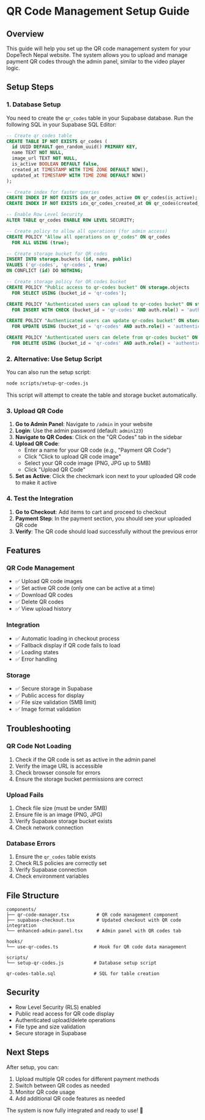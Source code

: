 # QR Code Management Setup Guide

## Overview
This guide will help you set up the QR code management system for your DopeTech Nepal website. The system allows you to upload and manage payment QR codes through the admin panel, similar to the video player logic.

## Setup Steps

### 1. Database Setup

You need to create the `qr_codes` table in your Supabase database. Run the following SQL in your Supabase SQL Editor:

```sql
-- Create qr_codes table
CREATE TABLE IF NOT EXISTS qr_codes (
  id UUID DEFAULT gen_random_uuid() PRIMARY KEY,
  name TEXT NOT NULL,
  image_url TEXT NOT NULL,
  is_active BOOLEAN DEFAULT false,
  created_at TIMESTAMP WITH TIME ZONE DEFAULT NOW(),
  updated_at TIMESTAMP WITH TIME ZONE DEFAULT NOW()
);

-- Create index for faster queries
CREATE INDEX IF NOT EXISTS idx_qr_codes_active ON qr_codes(is_active);
CREATE INDEX IF NOT EXISTS idx_qr_codes_created_at ON qr_codes(created_at DESC);

-- Enable Row Level Security
ALTER TABLE qr_codes ENABLE ROW LEVEL SECURITY;

-- Create policy to allow all operations (for admin access)
CREATE POLICY "Allow all operations on qr_codes" ON qr_codes
  FOR ALL USING (true);

-- Create storage bucket for QR codes
INSERT INTO storage.buckets (id, name, public) 
VALUES ('qr-codes', 'qr-codes', true)
ON CONFLICT (id) DO NOTHING;

-- Create storage policy for QR codes bucket
CREATE POLICY "Public access to qr-codes bucket" ON storage.objects
  FOR SELECT USING (bucket_id = 'qr-codes');

CREATE POLICY "Authenticated users can upload to qr-codes bucket" ON storage.objects
  FOR INSERT WITH CHECK (bucket_id = 'qr-codes' AND auth.role() = 'authenticated');

CREATE POLICY "Authenticated users can update qr-codes bucket" ON storage.objects
  FOR UPDATE USING (bucket_id = 'qr-codes' AND auth.role() = 'authenticated');

CREATE POLICY "Authenticated users can delete from qr-codes bucket" ON storage.objects
  FOR DELETE USING (bucket_id = 'qr-codes' AND auth.role() = 'authenticated');
```

### 2. Alternative: Use Setup Script

You can also run the setup script:

```bash
node scripts/setup-qr-codes.js
```

This script will attempt to create the table and storage bucket automatically.

### 3. Upload QR Code

1. **Go to Admin Panel**: Navigate to `/admin` in your website
2. **Login**: Use the admin password (default: `admin123`)
3. **Navigate to QR Codes**: Click on the "QR Codes" tab in the sidebar
4. **Upload QR Code**:
   - Enter a name for your QR code (e.g., "Payment QR Code")
   - Click "Click to upload QR code image"
   - Select your QR code image (PNG, JPG up to 5MB)
   - Click "Upload QR Code"
5. **Set as Active**: Click the checkmark icon next to your uploaded QR code to make it active

### 4. Test the Integration

1. **Go to Checkout**: Add items to cart and proceed to checkout
2. **Payment Step**: In the payment section, you should see your uploaded QR code
3. **Verify**: The QR code should load successfully without the previous error

## Features

### QR Code Management
- ✅ Upload QR code images
- ✅ Set active QR code (only one can be active at a time)
- ✅ Download QR codes
- ✅ Delete QR codes
- ✅ View upload history

### Integration
- ✅ Automatic loading in checkout process
- ✅ Fallback display if QR code fails to load
- ✅ Loading states
- ✅ Error handling

### Storage
- ✅ Secure storage in Supabase
- ✅ Public access for display
- ✅ File size validation (5MB limit)
- ✅ Image format validation

## Troubleshooting

### QR Code Not Loading
1. Check if the QR code is set as active in the admin panel
2. Verify the image URL is accessible
3. Check browser console for errors
4. Ensure the storage bucket permissions are correct

### Upload Fails
1. Check file size (must be under 5MB)
2. Ensure file is an image (PNG, JPG)
3. Verify Supabase storage bucket exists
4. Check network connection

### Database Errors
1. Ensure the `qr_codes` table exists
2. Check RLS policies are correctly set
3. Verify Supabase connection
4. Check environment variables

## File Structure

```
components/
├── qr-code-manager.tsx          # QR code management component
├── supabase-checkout.tsx        # Updated checkout with QR code integration
└── enhanced-admin-panel.tsx     # Admin panel with QR codes tab

hooks/
└── use-qr-codes.ts             # Hook for QR code data management

scripts/
└── setup-qr-codes.js           # Database setup script

qr-codes-table.sql              # SQL for table creation
```

## Security

- Row Level Security (RLS) enabled
- Public read access for QR code display
- Authenticated upload/delete operations
- File type and size validation
- Secure storage in Supabase

## Next Steps

After setup, you can:
1. Upload multiple QR codes for different payment methods
2. Switch between QR codes as needed
3. Monitor QR code usage
4. Add additional QR code features as needed

The system is now fully integrated and ready to use! 🎉
